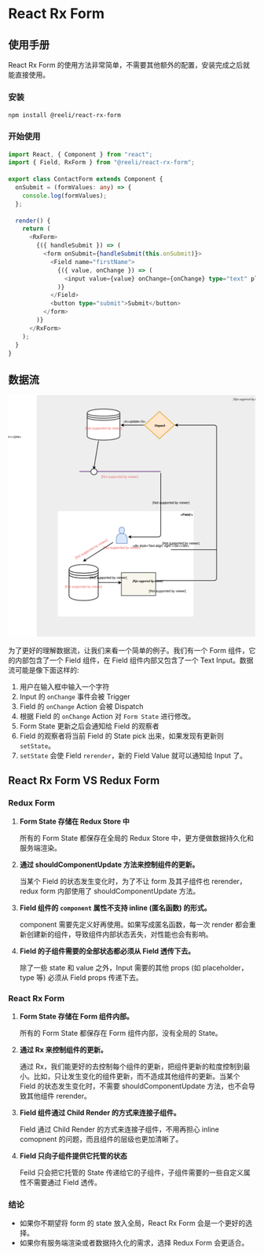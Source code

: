 # React Rx Form

## 使用手册

React Rx Form 的使用方法非常简单，不需要其他额外的配置，安装完成之后就能直接使用。

### 安装

`npm install @reeli/react-rx-form`

### 开始使用

```ts
import React, { Component } from "react";
import { Field, RxForm } from "@reeli/react-rx-form";

export class ContactForm extends Component {
  onSubmit = (formValues: any) => {
    console.log(formValues);
  };

  render() {
    return (
      <RxForm>
        {({ handleSubmit }) => (
          <form onSubmit={handleSubmit(this.onSubmit)}>
            <Field name="firstName">
              {({ value, onChange }) => (
                <input value={value} onChange={onChange} type="text" placeholder="First Name" />
              )}
            </Field>
            <button type="submit">Submit</button>
          </form>
        )}
      </RxForm>
    );
  }
}
```

## 数据流

![rx-form-flow](./docs/rx-form-flow.svg)

为了更好的理解数据流，让我们来看一个简单的例子。我们有一个 Form 组件，它的内部包含了一个 Field 组件，在 Field 组件内部又包含了一个 Text Input。数据流可能是像下面这样的:

1. 用户在输入框中输入一个字符
2. Input 的 `onChange` 事件会被 Trigger
3. Field 的 `onChange` Action 会被 Dispatch
4. 根据 Field 的 `onChange` Action 对 `Form State` 进行修改。
5. Form State 更新之后会通知给 Field 的观察者
6. Field 的观察者将当前 Field 的 State pick 出来，如果发现有更新则 `setState`。
7. `setState` 会使 Field `rerender`，新的 Field Value 就可以通知给 Input 了。

## React Rx Form VS Redux Form

### Redux Form

1. **Form State 存储在 Redux Store 中**

   所有的 Form State 都保存在全局的 Redux Store 中，更方便做数据持久化和服务端渲染。

2. **通过 shouldComponentUpdate 方法来控制组件的更新。**

   当某个 Field 的状态发生变化时，为了不让 form 及其子组件也 rerender，redux form 内部使用了 shouldComponentUpdate 方法。

3. **Field 组件的 `component` 属性不支持 inline (匿名函数) 的形式。**

   component 需要先定义好再使用。如果写成匿名函数，每一次 render 都会重新创建新的组件，导致组件内部状态丢失，对性能也会有影响。

4. **Field 的子组件需要的全部状态都必须从 Field 透传下去。**

   除了一些 state 和 value 之外，Input 需要的其他 props (如 placeholder，type 等) 必须从 Field props 传递下去。

### React Rx Form

1. **Form State 存储在 Form 组件内部。**

   所有的 Form State 都保存在 Form 组件内部，没有全局的 State。

2. **通过 Rx 来控制组件的更新。**

   通过 Rx，我们能更好的去控制每个组件的更新，把组件更新的粒度控制到最小。比如，只让发生变化的组件更新，而不造成其他组件的更新。当某个 Field 的状态发生变化时，不需要 shouldComponentUpdate 方法，也不会导致其他组件 rerender。

3. **Field 组件通过 Child Render 的方式来连接子组件。**

   Field 通过 Child Render 的方式来连接子组件，不用再担心 inline comopnent 的问题，而且组件的层级也更加清晰了。

4. **Field 只向子组件提供它托管的状态**

   Feild 只会把它托管的 State 传递给它的子组件，子组件需要的一些自定义属性不需要通过 Field 透传。

### 结论

- 如果你不期望将 form 的 state 放入全局，React Rx Form 会是一个更好的选择。
- 如果你有服务端渲染或者数据持久化的需求，选择 Redux Form 会更适合。
